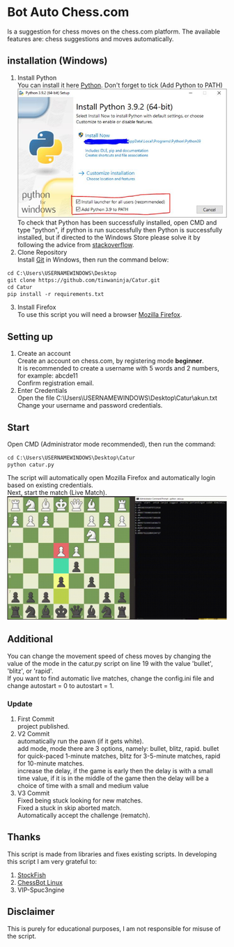 # Bot Auto Chess.com
Is a suggestion for chess moves on the chess.com platform. The available features are: chess suggestions and moves automatically.

## installation (Windows)

1. Install Python <br />
You can install it here [Python](https://www.python.org/downloads/). Don't forget to tick (Add Python to PATH)  ![Install Python](./documentation/python_install.jpeg) <br />
To check that Python has been successfully installed, open CMD and type "python", if python is run successfully then Python is successfully installed, but if directed to the Windows Store please solve it by following the advice from [stackoverflow](https://stackoverflow.com/questions/58754860/cmd-opens-window-store-when-i-type-python).
2. Clone Repository <br />
Install [Git](https://git-scm.com/download/win) in Windows, then run the command below:
```
cd C:\Users\USERNAMEWINDOWS\Desktop
git clone https://github.com/tinwaninja/Catur.git
cd Catur
pip install -r requirements.txt
```
3. Install Firefox <br />
To use this script you will need a browser [Mozilla Firefox](https://www.mozilla.org/en-US/firefox/new/).
## Setting up
1. Create an account <br />
Create an account on chess.com, by registering mode **beginner**. <br />
It is recommended to create a username with 5 words and 2 numbers, for example: abcde11 <br />
Confirm registration email.
2. Enter Credentials <br />
Open the file C:\Users\USERNAMEWINDOWS\Desktop\Catur\akun.txt <br />
Change your username and password credentials.
## Start
Open CMD (Administrator mode recommended), then run the command: <br />
```
cd C:\Users\USERNAMEWINDOWS\Desktop\Catur
python catur.py
```
The script will automatically open Mozilla Firefox and automatically login based on existing credentials. <br />
Next, start the match (Live Match).
![Auto Chess](./documentation/Catur.gif) <br />
## Additional
You can change the movement speed of chess moves by changing the value of the mode in the catur.py script on line 19 with the value 'bullet', 'blitz', or 'rapid'. <br />
If you want to find automatic live matches, change the config.ini file and change autostart = 0 to autostart = 1.
### Update
1. First Commit <br />
project published.
2. V2 Commit<br />
automatically run the pawn (if it gets white). <br />
add mode, mode there are 3 options, namely: bullet, blitz, rapid. bullet for quick-paced 1-minute matches, blitz for 3-5-minute matches, rapid for 10-minute matches. <br />
increase the delay, if the game is early then the delay is with a small time value, if it is in the middle of the game then the delay will be a choice of time with a small and medium value
2. V3 Commit<br />
Fixed being stuck looking for new matches.<br />
Fixed a stuck in skip aborted match.<br />
Automatically accept the challenge (rematch).<br />
## Thanks
This script is made from libraries and fixes existing scripts. In developing this script I am very grateful to:
1. [StockFish](https://stockfishchess.org/download/)
2. [ChessBot Linux](https://github.com/kraten/chessbot)
3. VIP-Spuc3ngine

## Disclaimer
This is purely for educational purposes, I am not responsible for misuse of the script.